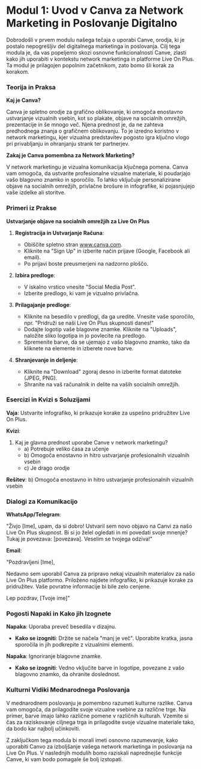 # **Modul 1: Uvod v Canva za Network Marketing in Poslovanje Digitalno**

Dobrodošli v prvem modulu našega tečaja o uporabi Canve, orodja, ki je postalo nepogrešljiv del digitalnega marketinga in poslovanja. Cilj tega modula je, da vas popeljemo skozi osnovne funkcionalnosti Canve, zlasti kako jih uporabiti v kontekstu network marketinga in platforme Live On Plus. Ta modul je prilagojen popolnim začetnikom, zato bomo šli korak za korakom.

### Teorija in Praksa

**Kaj je Canva?**

Canva je spletno orodje za grafično oblikovanje, ki omogoča enostavno ustvarjanje vizualnih vsebin, kot so plakate, objave na socialnih omrežjih, prezentacije in še mnogo več. Njena prednost je, da ne zahteva predhodnega znanja o grafičnem oblikovanju. To je izredno koristno v network marketingu, kjer vizualna predstavitev pogosto igra ključno vlogo pri privabljanju in ohranjanju strank ter partnerjev.

**Zakaj je Canva pomembna za Network Marketing?**

V network marketingu je vizualna komunikacija ključnega pomena. Canva vam omogoča, da ustvarite profesionalne vizualne materiale, ki poudarjajo vašo blagovno znamko in sporočilo. To lahko vključuje personalizirane objave na socialnih omrežjih, privlačne brošure in infografike, ki pojasnjujejo vaše izdelke ali storitve.

### Primeri iz Prakse

**Ustvarjanje objave na socialnih omrežjih za Live On Plus**

1. **Registracija in Ustvarjanje Računa**:
   - Obiščite spletno stran www.canva.com.
   - Kliknite na "Sign Up" in izberite način prijave (Google, Facebook ali email).
   - Po prijavi boste preusmerjeni na nadzorno ploščo.

2. **Izbira predloge**:
   - V iskalno vrstico vnesite "Social Media Post".
   - Izberite predlogo, ki vam je vizualno privlačna.

3. **Prilagajanje predloge**:
   - Kliknite na besedilo v predlogi, da ga uredite. Vnesite vaše sporočilo, npr. "Pridruži se naši Live On Plus skupnosti danes!"
   - Dodajte logotip vaše blagovne znamke. Kliknite na "Uploads", naložite sliko logotipa in jo povlecite na predlogo.
   - Spremenite barve, da se ujemajo z vašo blagovno znamko, tako da kliknete na elemente in izberete nove barve.

4. **Shranjevanje in deljenje**:
   - Kliknite na "Download" zgoraj desno in izberite format datoteke (JPEG, PNG).
   - Shranite na vaš računalnik in delite na vaših socialnih omrežjih.

### Esercizi in Kvizi s Soluzijami

**Vaja**: Ustvarite infografiko, ki prikazuje korake za uspešno pridružitev Live On Plus.

**Kvizi**:
1. Kaj je glavna prednost uporabe Canve v network marketingu?
   - a) Potrebuje veliko časa za učenje
   - b) Omogoča enostavno in hitro ustvarjanje profesionalnih vizualnih vsebin
   - c) Je drago orodje

**Rešitev**: b) Omogoča enostavno in hitro ustvarjanje profesionalnih vizualnih vsebin

### Dialogi za Komunikacijo

**WhatsApp/Telegram**:

"Živjo [Ime], upam, da si dobro! Ustvaril sem novo objavo na Canvi za našo Live On Plus skupnost. Bi si jo želel ogledati in mi povedati svoje mnenje? Tukaj je povezava: [povezava]. Veselim se tvojega odziva!"

**Email**:

"Pozdravljeni [Ime],

Nedavno sem uporabil Canva za pripravo nekaj vizualnih materialov za našo Live On Plus platformo. Priloženo najdete infografiko, ki prikazuje korake za pridružitev. Vaše povratne informacije bi bile zelo cenjene.

Lep pozdrav,
[Tvoje ime]"

### Pogosti Napaki in Kako jih Izognete

**Napaka**: Uporaba preveč besedila v dizajnu.
- **Kako se izogniti**: Držite se načela "manj je več". Uporabite kratka, jasna sporočila in jih podkrepite z vizualnimi elementi.

**Napaka**: Ignoriranje blagovne znamke.
- **Kako se izogniti**: Vedno vključite barve in logotipe, povezane z vašo blagovno znamko, da ohranite doslednost.

### Kulturni Vidiki Mednarodnega Poslovanja

V mednarodnem poslovanju je pomembno razumeti kulturne razlike. Canva vam omogoča, da prilagodite svoje vizualne vsebine za različne trge. Na primer, barve imajo lahko različne pomene v različnih kulturah. Vzemite si čas za raziskovanje ciljnega trga in prilagodite svoje vizualne materiale tako, da bodo kar najbolj učinkoviti.

Z zaključkom tega modula bi morali imeti osnovno razumevanje, kako uporabiti Canvo za izboljšanje vašega network marketinga in poslovanja na Live On Plus. V naslednjih modulih bomo raziskali naprednejše funkcije Canve, ki vam bodo pomagale še bolj izstopati.